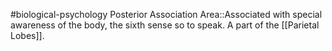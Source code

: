 #biological-psychology 
Posterior Association Area::Associated with special awareness of the body, the sixth sense so to speak. A part of the [[Parietal Lobes]].
<!--SR:!2023-12-21,3,250-->